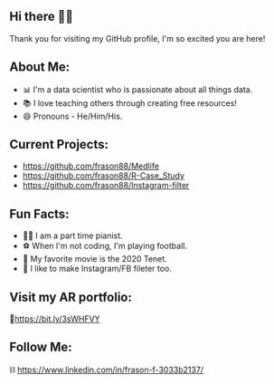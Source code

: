 ## Hi there 👋🏽
Thank you for visiting my GitHub profile, I'm so excited you are here!

## About Me:

* 📊 I'm a data scientist who is passionate about all things data.
* 📚 I love teaching others through creating free resources!
* 😄 Pronouns - He/Him/His.

## Current Projects:

* https://github.com/frason88/Medlife
* https://github.com/frason88/R-Case_Study
* https://github.com/frason88/Instagram-filter

## Fun Facts:

* 🕺🏽 I am a part time pianist.
* ⚽ When I'm not coding, I'm playing football.
* 🎥 My favorite movie is the 2020 Tenet.
* 📱  I like to make Instagram/FB fileter too.

## Visit my AR portfolio:

🔻https://bit.ly/3sWHFVY

## Follow Me:

⛓️ https://www.linkedin.com/in/frason-f-3033b2137/



